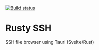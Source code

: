 [![Build status](https://ci.appveyor.com/api/projects/status/nsyia22f26ksikog?svg=true)](https://ci.appveyor.com/project/sganis/rustyssh)

# Rusty SSH

SSH file browser using Tauri (Svelte/Rust)
